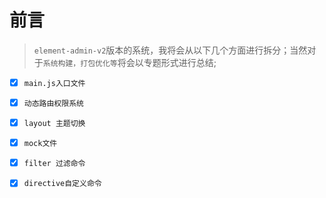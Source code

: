 # 前言



> `element-admin-v2`版本的系统，我将会从以下几个方面进行拆分；当然对于`系统构建，打包优化等`将会以专题形式进行总结;



- [x] `main.js入口文件`
- [x] `动态路由权限系统`
- [x] `layout 主题切换`
- [x] `mock文件`
- [x] `filter 过滤命令`
- [x] `directive自定义命令`

 

